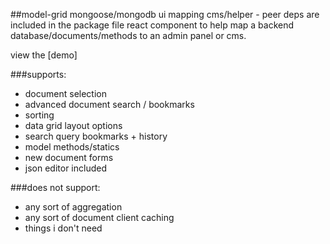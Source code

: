 ##model-grid
mongoose/mongodb ui mapping cms/helper - peer deps are included in the package file
react component to help map a backend database/documents/methods to an admin panel or cms.

view the [demo]

###supports:
- document selection
- advanced document search / bookmarks
- sorting
- data grid layout options
- search query bookmarks + history
- model methods/statics
- new document forms
- json editor included


###does not support:
- any sort of aggregation
- any sort of document client caching
- things i don't need